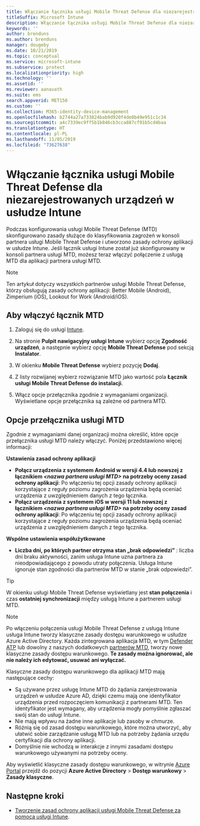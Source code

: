 ```yaml
---
title: Włączanie łącznika usługi Mobile Threat Defense dla niezarejestrowanych urządzeń
titleSuffix: Microsoft Intune
description: Włączanie łącznika usługi Mobile Threat Defense dla niezarejestrowanych urządzeń w usłudze Microsoft Intune.
keywords: ''
author: brenduns
ms.author: brenduns
manager: dougeby
ms.date: 10/21/2019
ms.topic: conceptual
ms.service: microsoft-intune
ms.subservice: protect
ms.localizationpriority: high
ms.technology: ''
ms.assetid: ''
ms.reviewer: aanavath
ms.suite: ems
search.appverid: MET150
ms.custom: ''
ms.collection: M365-identity-device-management
ms.openlocfilehash: b2744a27a733824bab9d920f4de0b49e951c1c34
ms.sourcegitcommit: a4c7339ec9ff5b1b846cb3cca887cf91b5cd4baa
ms.translationtype: HT
ms.contentlocale: pl-PL
ms.lasthandoff: 11/05/2019
ms.locfileid: "73627638"
---
```

# <a name="enable-the-mobile-threat-defense-connector-in-intune-for-unenrolled-devices"></a>Włączanie łącznika usługi Mobile Threat Defense dla niezarejestrowanych urządzeń w usłudze Intune

Podczas konfigurowania usługi Mobile Threat Defense (MTD) skonfigurowano zasady służące do klasyfikowania zagrożeń w konsoli partnera usługi Mobile Threat Defense i utworzono zasady ochrony aplikacji w usłudze Intune. Jeśli łącznik usługi Intune został już skonfigurowany w konsoli partnera usługi MTD, możesz teraz włączyć połączenie z usługą MTD dla aplikacji partnera usługi MTD.

> [!NOTE] 
> Ten artykuł dotyczy wszystkich partnerów usługi Mobile Threat Defense, którzy obsługują zasady ochrony aplikacji: Better Mobile (Android), Zimperium (iOS), Lookout for Work (Android/iOS).

## <a name="to-enable-the-mtd-connector"></a>Aby włączyć łącznik MTD

1. Zaloguj się do usługi [Intune](https://go.microsoft.com/fwlink/?linkid=2090973).

2. Na stronie **Pulpit nawigacyjny usługi Intune** wybierz opcję **Zgodność urządzeń**, a następnie wybierz opcję **Mobile Threat Defense** pod sekcją **Instalator**.

3. W okienku **Mobile Threat Defense** wybierz pozycję **Dodaj**.

4. Z listy rozwijanej wybierz rozwiązanie MTD jako wartość pola **Łącznik usługi Mobile Threat Defense do instalacji**.

    <!-- ![MTD setup in Intune](PLACEHOLDER, need a new screenshot of this page) -->

5. Włącz opcje przełącznika zgodnie z wymaganiami organizacji. Wyświetlane opcje przełącznika są zależne od partnera MTD.

## <a name="mtd-toggle-options"></a>Opcje przełącznika usługi MTD

Zgodnie z wymaganiami danej organizacji można określić, które opcje przełącznika usługi MTD należy włączyć. Poniżej przedstawiono więcej informacji:

**Ustawienia zasad ochrony aplikacji**
- **Połącz urządzenia z systemem Android w wersji 4.4 lub nowszej z łącznikiem *\<nazwa partnera usługi MTD>* na potrzeby oceny zasad ochrony aplikacji**: Po włączeniu tej opcji zasady ochrony aplikacji korzystające z reguły poziomu zagrożenia urządzenia będą oceniać urządzenia z uwzględnieniem danych z tego łącznika.
- **Połącz urządzenia z systemem iOS w wersji 11 lub nowszej z łącznikiem *\<nazwa partnera usługi MTD>* na potrzeby oceny zasad ochrony aplikacji**: Po włączeniu tej opcji zasady ochrony aplikacji korzystające z reguły poziomu zagrożenia urządzenia będą oceniać urządzenia z uwzględnieniem danych z tego łącznika.

**Wspólne ustawienia współużytkowane**
- **Liczba dni, po których partner otrzyma stan „brak odpowiedzi”** : liczba dni braku aktywności, zanim usługa Intune uzna partnera za nieodpowiadającego z powodu utraty połączenia. Usługa Intune ignoruje stan zgodności dla partnerów MTD w stanie „brak odpowiedzi”.

> [!TIP]
> W okienku usługi Mobile Threat Defense wyświetlany jest **stan połączenia** i czas **ostatniej synchronizacji** między usługą Intune a partnerem usługi MTD.

> [!NOTE] 
> Po włączeniu połączenia usługi Mobile Threat Defense z usługą Intune usługa Intune tworzy klasyczne zasady dostępu warunkowego w usłudze Azure Active Directory. Każda zintegrowana aplikacja MTD, w tym [Defender ATP](advanced-threat-protection.md) lub dowolny z naszych dodatkowych [partnerów MTD](mobile-threat-defense.md#mobile-threat-defense-partners), tworzy nowe klasyczne zasady dostępu warunkowego. **Te zasady można ignorować, ale nie należy ich edytować, usuwać ani wyłączać.**
> 
> Klasyczne zasady dostępu warunkowego dla aplikacji MTD mają następujące cechy: 
> - Są używane przez usługę Intune MTD do żądania zarejestrowania urządzeń w usłudze Azure AD, dzięki czemu mają one identyfikator urządzenia przed rozpoczęciem komunikacji z partnerami MTD. Ten identyfikator jest wymagany, aby urządzenia mogły pomyślnie zgłaszać swój stan do usługi Intune.  
> - Nie mają wpływu na żadne inne aplikacje lub zasoby w chmurze.  
> - Różnią się od zasad dostępu warunkowego, które można utworzyć, aby ułatwić sobie zarządzanie usługą MTD lub na potrzeby żądania urzędu certyfikacji dla ochrony aplikacji.
> - Domyślnie nie wchodzą w interakcje z innymi zasadami dostępu warunkowego używanymi na potrzeby oceny.  
>
> Aby wyświetlić klasyczne zasady dostępu warunkowego, w witrynie [Azure Portal](https://portal.azure.com/#home) przejdź do pozycji **Azure Active Directory** > **Dostęp warunkowy** > **Zasady klasyczne**.

## <a name="next-steps"></a>Następne kroki

- [Tworzenie zasad ochrony aplikacji usługi Mobile Threat Defense za pomocą usługi Intune](~/protect/mtd-app-protection-policy.md).

